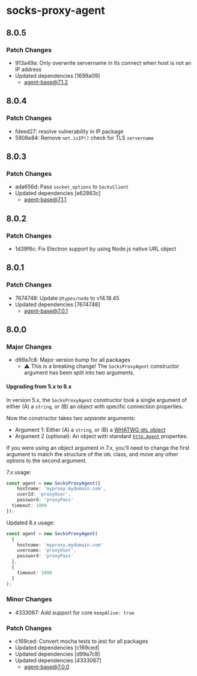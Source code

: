 # socks-proxy-agent

## 8.0.5

### Patch Changes

- 913a49a: Only overwrite servername in tls connect when host is not an IP address
- Updated dependencies [1699a09]
  - agent-base@7.1.2

## 8.0.4

### Patch Changes

- fdeed27: resolve vulnerability in IP package
- 5908e84: Remove `net.isIP()` check for TLS `servername`

## 8.0.3

### Patch Changes

- ada656d: Pass `socket_options` to `SocksClient`
- Updated dependencies [e62863c]
  - agent-base@7.1.1

## 8.0.2

### Patch Changes

- 1d39f6c: Fix Electron support by using Node.js native URL object

## 8.0.1

### Patch Changes

- 7674748: Update `@types/node` to v14.18.45
- Updated dependencies [7674748]
  - agent-base@7.0.1

## 8.0.0

### Major Changes

- d99a7c8: Major version bump for all packages
  - ⚠️ This is a breaking change! The `SocksProxyAgent` constructor argument has been split into two arguments.

#### Upgrading from 5.x to 6.x

In version 5.x, the `SocksProxyAgent` constructor took a single argument of either (A) a `string`, or (B) an object with specific connection
properties.

Now the constructor takes two _separate_ arguments:

- Argument 1: Either (A) a `string`, or (B) a [WHATWG `URL` object](https://nodejs.org/docs/latest-v14.x/api/url.html#url_the_whatwg_url_api)
- Argument 2 (optional): An object with standard [`http.Agent`](https://nodejs.org/docs/latest-v14.x/api/url.html#url_the_whatwg_url_api)
  properties.

If you were using an object argument in 7.x, you'll need to change the first argument to match the structure of the `URL` class, and move
any other options to the second argument.

7.x usage:

```ts
const agent = new SocksProxyAgent({
	hostname: 'myproxy.mydomain.com',
	userId: 'proxyUser',
	password: 'proxyPass'
  timeout: 1000
});
```

Updated 8.x usage:

```ts
const agent = new SocksProxyAgent(
  {
    hostname: 'myproxy.mydomain.com'
    username: 'proxyUser',
    password: 'proxyPass'
  },
  {
    timeout: 1000
  }
);
```

### Minor Changes

- 4333067: Add support for core `keepAlive: true`

### Patch Changes

- c169ced: Convert mocha tests to jest for all packages
- Updated dependencies [c169ced]
- Updated dependencies [d99a7c8]
- Updated dependencies [4333067]
  - agent-base@7.0.0
